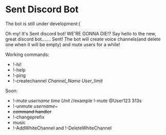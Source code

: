 # Sent Discord Bot
The bot is still under development:(


Oh my! It's Sent discord bot! WE'RE GONNA DIE!?
Say hello to the new, great discord bot....... Sent!
The bot will create voice channels(and delete one when it will be empty) and mute users for a while!


Working commands:
- !-hi!
- !-help
- !-ping
- !-createchannel *Channel_Name* *User_limit*


Soon:
- !-mute *username* *time* *Unit*  //example !-mute @User123 313s
- !-unmute *username*~
- ~~command handler~~
- !-changeprefix
- music
- !-AddWhiteChannel and !-DeleteWhiteChannel